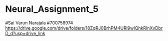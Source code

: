 # Neural_Assignment_5
#Sai Varun Narajala
#700758974
https://drive.google.com/drive/folders/18ZqRJ0BrhPM4URi9wIQhkRlnXvDbrD_d?usp=drive_link
